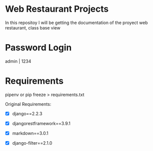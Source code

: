 # Web Restaurant Projects

In this repositoy I will be getting the documentation of the proyect web restaurant, class base view

# Password Login

admin | 1234

# Requirements

pipenv
or
pip freeze > requirements.txt

Original Requirements:

* [X] django==2.2.3
* [X] djangorestframework==3.9.1
* [X] markdown==3.0.1
* [X] django-filter==2.1.0

